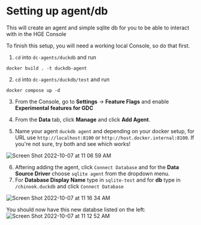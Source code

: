 # Setting up agent/db

This will create an agent and simple sqlite db for you to be able to interact with in the HGE Console

To finish this setup, you will need a working local Console, so do that first.

1. `cd` into `dc-agents/duckdb` and run

```console
docker build . -t duckdb-agent
```

2. `cd` into `dc-agents/duckdb/test` and run

```console
docker compose up -d
```

3. From the Console, go to **Settings** -> **Feature Flags** and enable **Experimental features for GDC**

4. From the **Data** tab, click **Manage** and click **Add Agent**.
5. Name your agent `duckdb agent` and depending on your docker setup, for URL use `http://localhost:8100` or `http://host.docker.internal:8100`. If you're not sure, try both and see which works!

![Screen Shot 2022-10-07 at 11 06 59 AM](https://user-images.githubusercontent.com/49927862/194598623-5dad962f-a1b0-4db6-9b97-66e71000e344.png)

6. Aftering adding the agent, click `Connect Database` and for the **Data Source Driver** choose `sqlite agent` from the dropdown menu.
7. For **Database Display Name** type in `sqlite-test` and for **db** type in `/chinook.duckdb` and click `Connect Database`

![Screen Shot 2022-10-07 at 11 16 34 AM](https://user-images.githubusercontent.com/49927862/194600350-8131459e-cd91-4ac8-9fcc-3d1b2e491a1f.png)

You should now have this new databse listed on the left: ![Screen Shot 2022-10-07 at 11 12 52 AM](https://user-images.githubusercontent.com/49927862/194599628-952d61e7-1ab8-4c25-8aa2-a9883b9fe6bb.png)
